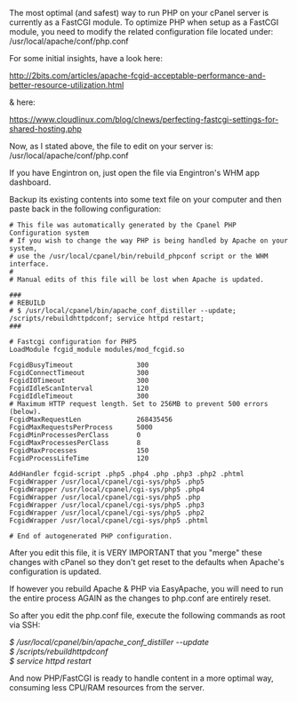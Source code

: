 The most optimal (and safest) way to run PHP on your cPanel server is currently as a FastCGI module. To optimize PHP when setup as a FastCGI module, you need to modify the related configuration file located under: /usr/local/apache/conf/php.conf

For some initial insights, have a look here:

http://2bits.com/articles/apache-fcgid-acceptable-performance-and-better-resource-utilization.html

& here:

https://www.cloudlinux.com/blog/clnews/perfecting-fastcgi-settings-for-shared-hosting.php

Now, as I stated above, the file to edit on your server is: /usr/local/apache/conf/php.conf

If you have Engintron on, just open the file via Engintron's WHM app dashboard.

Backup its existing contents into some text file on your computer and then paste back in the following configuration:

	# This file was automatically generated by the Cpanel PHP Configuration system
	# If you wish to change the way PHP is being handled by Apache on your system,
	# use the /usr/local/cpanel/bin/rebuild_phpconf script or the WHM interface.
	#
	# Manual edits of this file will be lost when Apache is updated.
	
	###
	# REBUILD
	# $ /usr/local/cpanel/bin/apache_conf_distiller --update; /scripts/rebuildhttpdconf; service httpd restart;
	###
	
	# Fastcgi configuration for PHP5
	LoadModule fcgid_module modules/mod_fcgid.so
	
	FcgidBusyTimeout                300
	FcgidConnectTimeout             300
	FcgidIOTimeout                  300
	FcgidIdleScanInterval           120
	FcgidIdleTimeout                300
	# Maximum HTTP request length. Set to 256MB to prevent 500 errors (below).
	FcgidMaxRequestLen              268435456
	FcgidMaxRequestsPerProcess      5000
	FcgidMinProcessesPerClass       0
	FcgidMaxProcessesPerClass       8
	FcgidMaxProcesses               150
	FcgidProcessLifeTime            120
	
	AddHandler fcgid-script .php5 .php4 .php .php3 .php2 .phtml
	FcgidWrapper /usr/local/cpanel/cgi-sys/php5 .php5
	FcgidWrapper /usr/local/cpanel/cgi-sys/php5 .php4
	FcgidWrapper /usr/local/cpanel/cgi-sys/php5 .php
	FcgidWrapper /usr/local/cpanel/cgi-sys/php5 .php3
	FcgidWrapper /usr/local/cpanel/cgi-sys/php5 .php2
	FcgidWrapper /usr/local/cpanel/cgi-sys/php5 .phtml
	
	# End of autogenerated PHP configuration.


After you edit this file, it is VERY IMPORTANT that you "merge" these changes with cPanel so they don't get reset to the defaults when Apache's configuration is updated.

If however you rebuild Apache & PHP via EasyApache, you will need to run the entire process AGAIN as the changes to php.conf are entirely reset.

So after you edit the php.conf file, execute the following commands as root via SSH:

_$ /usr/local/cpanel/bin/apache_conf_distiller --update  
$ /scripts/rebuildhttpdconf  
$ service httpd restart_

And now PHP/FastCGI is ready to handle content in a more optimal way, consuming less CPU/RAM resources from the server.
